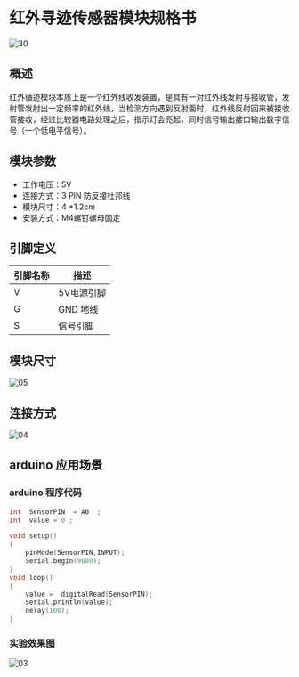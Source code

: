 # 红外寻迹传感器模块规格书

![30](E:\GitLab\sensors-kit\12.红外循迹模块传感器模块\红外循迹模块传感器模块图片\30.jpg)

## 概述

​        红外循迹模块本质上是一个红外线收发装置，是具有一对红外线发射与接收管，发射管发射出一定频率的红外线，当检测方向遇到反射面时，红外线反射回来被接收管接收，经过比较器电路处理之后，指示灯会亮起，同时信号输出接口输出数字信号（一个低电平信号）。  

## 模块参数

* 工作电压：5V
* 连接方式：3 PIN 防反接杜邦线
* 模块尺寸：4 *1.2cm
* 安装方式：M4螺钉螺母固定

## 引脚定义

| 引脚名称| 描述 |
|---- |----|
| V | 5V电源引脚 |
| G | GND 地线 |
| S | 信号引脚 |

## 模块尺寸

![05](E:\GitLab\sensors-kit\12.红外循迹模块传感器模块\红外循迹模块传感器模块图片\05.jpg)

## 连接方式

![04](E:\GitLab\sensors-kit\12.红外循迹模块传感器模块\红外循迹模块传感器模块图片\04.jpg)


##  arduino 应用场景

### arduino 程序代码

```c++
int  SensorPIN  = A0  ;
int  value = 0 ;

void setup()
{
    pinMode(SensorPIN,INPUT);
    Serial.begin(9600);    
}
void loop()
{
    value =  digitalRead(SensorPIN);    
    Serial.println(value);
    delay(100);
}
```

### 实验效果图

![03](E:\GitLab\sensors-kit\12.红外循迹模块传感器模块\红外循迹模块传感器模块图片\03.jpg)

